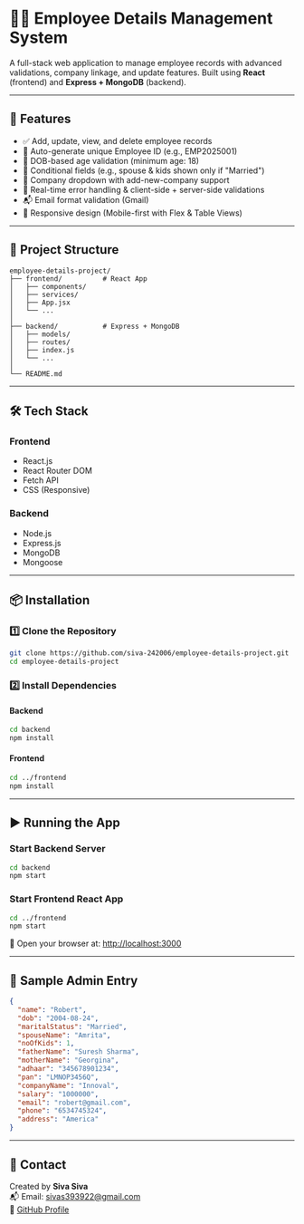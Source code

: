 # 👨‍💼 Employee Details Management System

A full-stack web application to manage employee records with advanced validations, company linkage, and update features. Built using **React** (frontend) and **Express + MongoDB** (backend).

---

## 🚀 Features

- ✅ Add, update, view, and delete employee records  
- 🧠 Auto-generate unique Employee ID (e.g., EMP2025001)  
- 📅 DOB-based age validation (minimum age: 18)  
- 🧩 Conditional fields (e.g., spouse & kids shown only if "Married")  
- 🏢 Company dropdown with add-new-company support  
- 🔎 Real-time error handling & client-side + server-side validations  
- 📬 Email format validation (Gmail)  
- 📱 Responsive design (Mobile-first with Flex & Table Views)  

---

## 🧱 Project Structure

```
employee-details-project/
├── frontend/          # React App
│   ├── components/
│   ├── services/
│   ├── App.jsx
│   └── ...
│
├── backend/           # Express + MongoDB
│   ├── models/
│   ├── routes/
│   ├── index.js
│   └── ...
│
└── README.md
```

---

## 🛠️ Tech Stack

### Frontend
- React.js  
- React Router DOM  
- Fetch API  
- CSS (Responsive)

### Backend
- Node.js  
- Express.js  
- MongoDB  
- Mongoose  

---

## 📦 Installation

### 1️⃣ Clone the Repository

```bash
git clone https://github.com/siva-242006/employee-details-project.git
cd employee-details-project
```

### 2️⃣ Install Dependencies

#### Backend

```bash
cd backend
npm install
```

#### Frontend

```bash
cd ../frontend
npm install
```

---

## ▶️ Running the App

### Start Backend Server

```bash
cd backend
npm start
```

### Start Frontend React App

```bash
cd ../frontend
npm start
```

🔗 Open your browser at: [http://localhost:3000](http://localhost:3000)

---

## 🧪 Sample Admin Entry

```json
{
  "name": "Robert",
  "dob": "2004-08-24",
  "maritalStatus": "Married",
  "spouseName": "Amrita",
  "noOfKids": 1,
  "fatherName": "Suresh Sharma",
  "motherName": "Georgina",
  "adhaar": "345678901234",
  "pan": "LMNOP3456Q",
  "companyName": "Innoval",
  "salary": "1000000",
  "email": "robert@gmail.com",
  "phone": "6534745324",
  "address": "America"
}
```

---

## 📧 Contact

Created by **Siva Siva**  
📬 Email: [sivas393922@gmail.com](mailto:sivas393922@gmail.com)  
🔗 [GitHub Profile](https://github.com/siva-242006)
